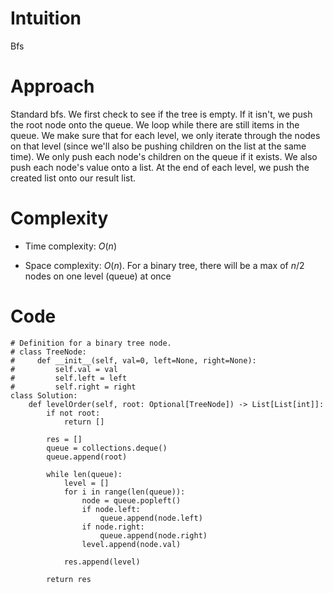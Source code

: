 # Intuition
Bfs

# Approach
Standard bfs. We first check to see if the tree is empty. If it isn't, we push the root node onto the queue. We loop while there are still items in the queue. We make sure that for each level, we only iterate through the nodes on that level (since we'll also be pushing children on the list at the same time). We only push each node's children on the queue if it exists. We also push each node's value onto a list. At the end of each level, we push the created list onto our result list.

# Complexity
- Time complexity: $O(n)$
<!-- Add your time complexity here, e.g. $$O(n)$$ -->

- Space complexity: $O(n)$. For a binary tree, there will be a max of $n/2$ nodes on one level (queue) at once
<!-- Add your space complexity here, e.g. $$O(n)$$ -->

# Code
```python3
# Definition for a binary tree node.
# class TreeNode:
#     def __init__(self, val=0, left=None, right=None):
#         self.val = val
#         self.left = left
#         self.right = right
class Solution:
    def levelOrder(self, root: Optional[TreeNode]) -> List[List[int]]:
        if not root:
            return []

        res = []
        queue = collections.deque()
        queue.append(root)

        while len(queue):
            level = []
            for i in range(len(queue)):
                node = queue.popleft()
                if node.left:
                    queue.append(node.left)
                if node.right:
                    queue.append(node.right)
                level.append(node.val)

            res.append(level)

        return res
```
